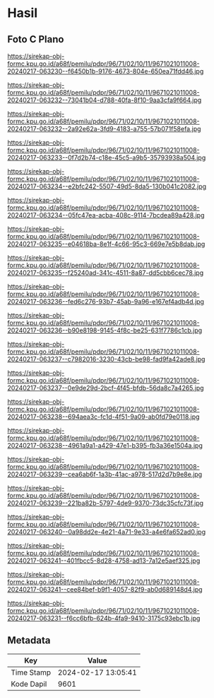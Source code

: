 # Hasil

## Foto C Plano

https://sirekap-obj-formc.kpu.go.id/a68f/pemilu/pdpr/96/71/02/10/11/9671021011008-20240217-063230--f6450b1b-9176-4673-804e-650ea71fdd46.jpg

https://sirekap-obj-formc.kpu.go.id/a68f/pemilu/pdpr/96/71/02/10/11/9671021011008-20240217-063232--73041b04-d788-40fa-8f10-9aa3cfa9f664.jpg

https://sirekap-obj-formc.kpu.go.id/a68f/pemilu/pdpr/96/71/02/10/11/9671021011008-20240217-063232--2a92e62a-3fd9-4183-a755-57b071f58efa.jpg

https://sirekap-obj-formc.kpu.go.id/a68f/pemilu/pdpr/96/71/02/10/11/9671021011008-20240217-063233--0f7d2b74-c18e-45c5-a9b5-35793938a504.jpg

https://sirekap-obj-formc.kpu.go.id/a68f/pemilu/pdpr/96/71/02/10/11/9671021011008-20240217-063234--e2bfc242-5507-49d5-8da5-130b041c2082.jpg

https://sirekap-obj-formc.kpu.go.id/a68f/pemilu/pdpr/96/71/02/10/11/9671021011008-20240217-063234--05fc47ea-acba-408c-9114-7bcdea89a428.jpg

https://sirekap-obj-formc.kpu.go.id/a68f/pemilu/pdpr/96/71/02/10/11/9671021011008-20240217-063235--e04618ba-8e1f-4c66-95c3-669e7e5b8dab.jpg

https://sirekap-obj-formc.kpu.go.id/a68f/pemilu/pdpr/96/71/02/10/11/9671021011008-20240217-063235--f25240ad-341c-4511-8a87-dd5cbb6cec78.jpg

https://sirekap-obj-formc.kpu.go.id/a68f/pemilu/pdpr/96/71/02/10/11/9671021011008-20240217-063236--fed6c276-93b7-45ab-9a96-e167ef4adb4d.jpg

https://sirekap-obj-formc.kpu.go.id/a68f/pemilu/pdpr/96/71/02/10/11/9671021011008-20240217-063236--b90e8198-9145-4f8c-be25-631f7786c1cb.jpg

https://sirekap-obj-formc.kpu.go.id/a68f/pemilu/pdpr/96/71/02/10/11/9671021011008-20240217-063237--c7982016-3230-43cb-be98-fad9fa42ade8.jpg

https://sirekap-obj-formc.kpu.go.id/a68f/pemilu/pdpr/96/71/02/10/11/9671021011008-20240217-063237--0e9de29d-2bcf-4f45-bfdb-56da8c7a4265.jpg

https://sirekap-obj-formc.kpu.go.id/a68f/pemilu/pdpr/96/71/02/10/11/9671021011008-20240217-063238--694aea3c-fc1d-4f51-9a09-ab0fd79e0118.jpg

https://sirekap-obj-formc.kpu.go.id/a68f/pemilu/pdpr/96/71/02/10/11/9671021011008-20240217-063238--4961a9a1-a429-47e1-b395-fb3a36e1504a.jpg

https://sirekap-obj-formc.kpu.go.id/a68f/pemilu/pdpr/96/71/02/10/11/9671021011008-20240217-063239--cea6ab6f-1a3b-41ac-a978-517d2d7b9e8e.jpg

https://sirekap-obj-formc.kpu.go.id/a68f/pemilu/pdpr/96/71/02/10/11/9671021011008-20240217-063239--221ba82b-5797-4de9-9370-73dc35cfc73f.jpg

https://sirekap-obj-formc.kpu.go.id/a68f/pemilu/pdpr/96/71/02/10/11/9671021011008-20240217-063240--0a98dd2e-4e21-4a71-9e33-a4e6fa652ad0.jpg

https://sirekap-obj-formc.kpu.go.id/a68f/pemilu/pdpr/96/71/02/10/11/9671021011008-20240217-063241--401fbcc5-8d28-4758-ad13-7a12e5aef325.jpg

https://sirekap-obj-formc.kpu.go.id/a68f/pemilu/pdpr/96/71/02/10/11/9671021011008-20240217-063241--cee84bef-b9f1-4057-82f9-ab0d689148d4.jpg

https://sirekap-obj-formc.kpu.go.id/a68f/pemilu/pdpr/96/71/02/10/11/9671021011008-20240217-063231--f6cc6bfb-624b-4fa9-9410-3175c93ebc1b.jpg


## Metadata

| Key        | Value               |
| ---------- | ------------------- |
| Time Stamp | 2024-02-17 13:05:41 |
| Kode Dapil | 9601                |



